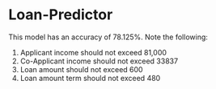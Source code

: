 # Loan-Predictor
This model has an accuracy of 78.125%.
Note the following:
  1. Applicant income should not exceed 81,000
  2. Co-Applicant income should not exceed 33837
  3. Loan amount should not exceed 600
  4. Loan amount term should not exceed 480
